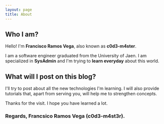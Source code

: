 ```yaml
---
layout: page
title: About
---
```

## [](#header-2)Who I am?

Hello! I'm **Francisco Ramos Vega**, also known as **c0d3-m4ster**. 

I am a software engineer graduated from the University of Jaen. I am specialized in **SysAdmin** and I'm trying to **learn everyday** about this world.

## [](#header-2)What will I post on this blog?

I'll try to post about all the new technologies I'm learning. I will also provide tutorials that, apart from serving you, will help me to strengthen concepts.

Thanks for the visit. I hope you have learned a lot.

### Regards, Francsico Ramos Vega (c0d3-m4st3r).

